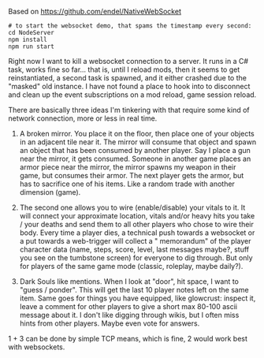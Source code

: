 ﻿Based on https://github.com/endel/NativeWebSocket

```shell
# to start the websocket demo, that spams the timestamp every second:
cd NodeServer
npm install
npm run start
```

Right now I want to kill a websocket connection to a server. It runs in a C# task, works fine so far... that is, until I
reload mods, then it seems to get reinstantiated, a second task is spawned, and it either crashed due to the "masked"
old instance. I have not found a place to hook into to disconnect and clean up the event subscriptions on a mod reload,
game session reload.

There are basically three ideas I'm tinkering with that require some kind of network connection, more or less in real
time.

1) A broken mirror. You place it on the floor, then place one of your objects in an adjacent tile near it. The mirror
   will consume that object and spawn an object that has been consumed by another player. Say I place a gun near the
   mirror, it gets consumed. Someone in another game places an armor piece near the mirror, the mirror spawns my weapon
   in their game, but consumes their armor. The next player gets the armor, but has to sacrifice one of his items. Like
   a random trade with another dimension (game).

2) The second one allows you to wire (enable/disable) your vitals to it. It will connect your approximate location,
   vitals and/or heavy hits you take / your deaths and send them to all other players who chose to wire their body.
   Every time a player dies, a technical push towards a websocket or a put towards a web-trigger will collect a "
   memorandum" of the player character data (name, steps, score, level, last messages maybe?, stuff you see on the
   tumbstone screen) for everyone to dig through. But only for players of the same game mode (classic, roleplay, maybe
   daily?).

3) Dark Souls like mentions. When I look at "door", hit space, I want to "guess / ponder". This will get the last 10
   player notes left on the same item. Same goes for things you have equipped, like glowcrust: inspect it, leave a
   comment for other players to give a short max 80-100 ascii message about it. I don't like digging through wikis, but
   I often miss hints from other players. Maybe even vote for answers.

1 + 3 can be done by simple TCP means, which is fine, 2 would work best with websockets.

